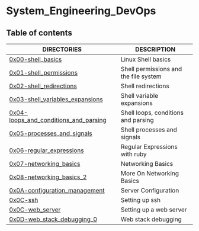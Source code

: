 # System_Engineering_DevOps

## Table of contents
DIRECTORIES | DESCRIPTION
--------- | -----------
[0x00-shell_basics](https://github.com/Mike-chege/alx-system_engineering-devops/tree/master/0x00-shell_basics) | Linux Shell basics
[0x01-shell_permissions](https://github.com/Mike-chege/alx-system_engineering-devops/tree/master/0x01-shell_permissions) | Shell permissions and the file system
[0x02-shell_redirections](https://github.com/Mike-chege/alx-system_engineering-devops/tree/master/0x02-shell_redirections) | Shell redirections
[0x03-shell_variables_expansions](https://github.com/Mike-chege/alx-system_engineering-devops/tree/master/0x03-shell_variables_expansions) | Shell variable expansions
[0x04-loops_and_conditions_and_parsing](https://github.com/Mike-chege/alx-system_engineering-devops/tree/master/0x04-loops_and_conditions_parsing) | Shell loops, conditions and parsing
[0x05-processes_and_signals](https://github.com/Mike-chege/alx-system_engineering-devops/tree/master/0x05-process_and_signals) | Shell processes and signals
[0x06-regular_expressions](https://github.com/Mike-chege/alx-system_engineering-devops/tree/master/0x05-process_and_signals) | Regular Expressions with ruby
[0x07-networking_basics](https://github.com/Mike-chege/alx-system_engineering-devops/tree/master/0x07-networking_basics) | Networking Basics
[0x08-networking_basics_2](https://github.com/Mike-chege/alx-system_engineering-devops/tree/master/0x08-networking_basics_2) | More On Networking Basics
[0x0A-configuration_management](https://github.com/Mike-chege/alx-system_engineering-devops/tree/master/0x0A-configuration_management) | Server Configuration
[0x0C-ssh](https://github.com/Mike-chege/alx-system_engineering-devops/tree/master/0x0C-ssh) | Setting up ssh
[0x0C-web_server](https://github.com/Mike-chege/alx-system_engineering-devops/tree/master/0x0C-web_server) | Setting up a web server
[0x0D-web_stack_debugging_0](https://github.com/Mike-chege/alx-system_engineering-devops/tree/master/0x0D-web_stack_debugging_2) | Web stack debugging
